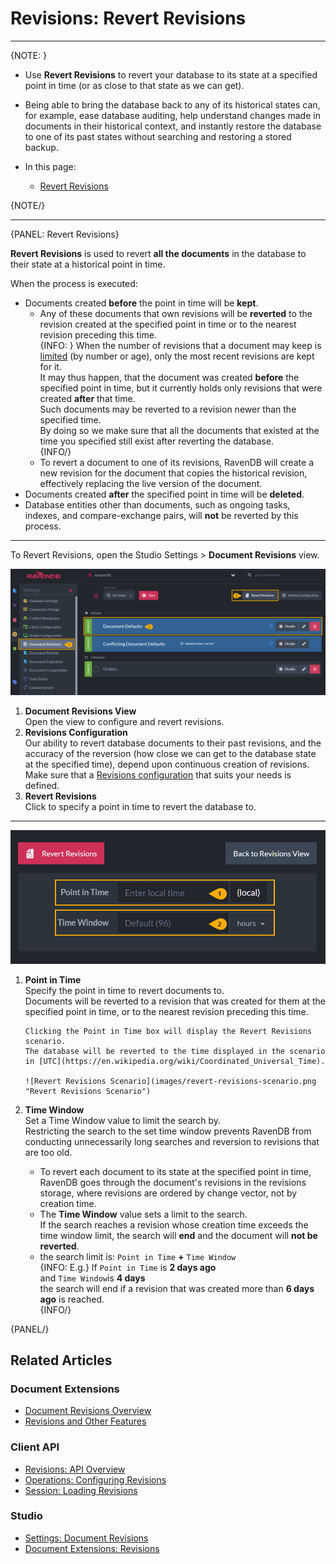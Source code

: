 # Revisions: Revert Revisions

---

{NOTE: }

* Use **Revert Revisions** to revert your database to its state at 
  a specified point in time (or as close to that state as we can get).  

* Being able to bring the database back to any of its historical states 
  can, for example, ease database auditing, help understand changes made 
  in documents in their historical context, and instantly restore the 
  database to one of its past states without searching and restoring 
  a stored backup.  
  
* In this page:  
   * [Revert Revisions](../../document-extensions/revisions/revert-revisions#revert-revisions)  

{NOTE/}

---

{PANEL: Revert Revisions}

**Revert Revisions** is used to revert **all the documents** in the database 
to their state at a historical point in time.  

When the process is executed:  

* Documents created **before** the point in time will be **kept**.  
   * Any of these documents that own revisions will be **reverted** 
     to the revision created at the specified point in time or to 
     the nearest revision preceding this time.  
     {INFO: }
     When the number of revisions that a document may keep is 
     [limited](../../document-extensions/revisions/overview#revisions-configuration-options)
     (by number or age), only the most recent revisions are kept 
     for it.  
     It may thus happen, that the document was created **before** 
     the specified point in time, but it currently holds only revisions 
     that were created **after** that time.  
     Such documents may be reverted to a revision newer than the specified time.  
     By doing so we make sure that all the documents that existed 
     at the time you specified still exist after reverting the database.  
     {INFO/}
   * To revert a document to one of its revisions, RavenDB will create 
     a new revision for the document that copies the historical revision, 
     effectively replacing the live version of the document.  
* Documents created **after** the specified point in time will be **deleted**.  
* Database entities other than documents, such as ongoing tasks, indexes, 
  and compare-exchange pairs, will **not** be reverted by this process.  

---

To Revert Revisions, open the Studio Settings > **Document Revisions** view.  

![Document Revisions View](images/revert-revisions-1.png "Document Revisions View")

1. **Document Revisions View**  
   Open the view to configure and revert revisions.  
2. **Revisions Configuration**  
   Our ability to revert database documents to their past revisions, 
   and the accuracy of the reversion (how close we can get to the database 
   state at the specified time), depend upon continuous creation 
   of revisions.  
   Make sure that a [Revisions configuration](../../document-extensions/revisions/overview#revisions-configuration) 
   that suits your needs is defined.  
3. **Revert Revisions**  
   Click to specify a point in time to revert the database to.  

---

![Revert Revisions](images/revert-revisions-2.png "Revert Revisions")

1. **Point in Time**  
   Specify the point in time to revert documents to.  
   Documents will be reverted to a revision that was created for them 
   at the specified point in time, or to the nearest revision preceding 
   this time.  
     
       Clicking the Point in Time box will display the Revert Revisions scenario.  
       The database will be reverted to the time displayed in the scenario 
       in [UTC](https://en.wikipedia.org/wiki/Coordinated_Universal_Time).  

       ![Revert Revisions Scenario](images/revert-revisions-scenario.png "Revert Revisions Scenario")


2. **Time Window**  
   Set a Time Window value to limit the search by.  
   Restricting the search to the set time window prevents RavenDB from 
   conducting unnecessarily long searches and reversion to revisions 
   that are too old.  
    * To revert each document to its state at the specified point in time, 
      RavenDB goes through the document's revisions in the revisions storage, 
      where revisions are ordered by change vector, not by creation time.  
    * The **Time Window** value sets a limit to the search.  
      If the search reaches a revision whose creation time exceeds the time 
      window limit, the search will **end** and the document will **not be reverted**.  
    * the search limit is: `Point in Time` **+** `Time Window`  
      {INFO: E.g.}
      If `Point in Time` is **2 days ago**  
      and `Time Window`is **4 days**  
      the search will end if a revision that was created more than **6 days ago** is reached.  
      {INFO/}

{PANEL/}

## Related Articles

### Document Extensions

* [Document Revisions Overview](../../document-extensions/revisions/overview)  
* [Revisions and Other Features](../../document-extensions/revisions/revisions-and-other-features)  

### Client API

* [Revisions: API Overview](../../document-extensions/revisions/client-api/overview)  
* [Operations: Configuring Revisions](../../document-extensions/revisions/client-api/operations/configure-revisions)  
* [Session: Loading Revisions](../../document-extensions/revisions/client-api/session/loading)  

### Studio

* [Settings: Document Revisions](../../studio/database/settings/document-revisions)  
* [Document Extensions: Revisions](../../studio/database/document-extensions/revisions)  
